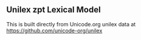 Unilex zpt Lexical Model
----------------------

This is built directly from Unicode.org unilex data at
https://github.com/unicode-org/unilex

